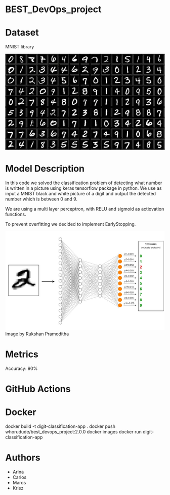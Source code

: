 # BEST_DevOps_project

# Dataset
MNIST library

![MNIST dataset of written digits](MNIST.png)

# Model Description
In this code we solved the classification problem of detecting what number is written in a picture using keras tensorflow package in python. We use as input a MNIST black and white picture of a digit and output the detected number which is between 0 and 9.

We are using a multi layer perceptron, with RELU and sigmoid as actiovation functions.

To prevent overfitting we decided to implement EarlyStopping.

![Multi-layer perceptron for MNIST classification problem](model.png)
Image by Rukshan Pramoditha

# Metrics
Accuracy: 90%

# GitHub Actions

# Docker
docker build -t digit-classification-app .
docker push whorudude/best_devops_project:2.0.0
docker images
docker run digit-classification-app


# Authors
- Arina
- Carlos
- Maros
- Krisz
